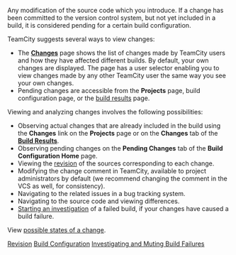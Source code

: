 [//]: # (title: Change)
[//]: # (auxiliary-id: Change)

Any modification of the source code which you introduce. If a change has been committed to the version control system, but not yet included in a build, it is considered pending for a certain build configuration.

TeamCity suggests several ways to view changes:
* The __[Changes](viewing-user-changes-in-builds.md)__ page shows the list of changes made by TeamCity users and how they have affected different builds. By default, your own changes are displayed. The page has a user selector enabling you to view changes made by any other TeamCity user the same way you see your own changes.
* Pending changes are accessible from the __Projects__ page, build configuration page, or the [build results](working-with-build-results.md) page.

Viewing and analyzing changes involves the following possibilities:
* Observing actual changes that are already included in the build using the __Changes__ link on the __Projects__ page or on the __Changes__ tab of the __[Build Results](working-with-build-results.md#Changes)__.
* Observing pending changes on the __Pending Changes__ tab of the __Build Configuration Home__ page.
* Viewing the [revision](revision.md) of the sources corresponding to each change.
* Modifying the change comment in TeamCity, available to project administrators by default (we recommend changing the comment in the VCS as well, for consistency).
* Navigating to the related issues in a bug tracking system.
* Navigating to the source code and viewing differences.
* [Starting an investigation](investigating-and-muting-build-failures.md) of a failed build, if your changes have caused a build failure.

View [possible states of a change](change-state.md).
 
<seealso>
        <category ref="concepts">
            <a href="revision.md">Revision</a>
            <a href="managing-builds.md">Build Configuration</a>
        </category>
        <category ref="user-guide">
            <a href="investigating-and-muting-build-failures.md">Investigating and Muting Build Failures</a>
        </category>
</seealso>